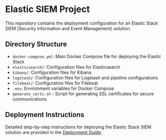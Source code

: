 # Elastic SIEM Project

This repository contains the deployment configuration for an Elastic Stack SIEM (Security Information and Event Management) solution.

## Directory Structure

- `docker-compose.yml`: Main Docker Compose file for deploying the Elastic Stack
- `elasticsearch/`: Configuration files for Elasticsearch
- `kibana/`: Configuration files for Kibana
- `logstash/`: Configuration files for Logstash and pipeline configurations
- `filebeat/`: Configuration files for Filebeat
- `.env`: Environment variables for Docker Compose
- `generate_certs.sh` - Script for generating SSL certificates for secure communications

## Deployment Instructions

Detailed step-by-step instructions for deploying the Elastic Stack SIEM solution are provided in the [Deployment Guide](./DEPLOYMENT.md).

